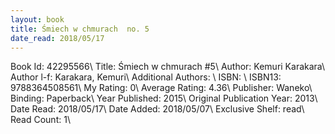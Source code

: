 ```yaml
---
layout: book
title: Śmiech w chmurach  no. 5
date_read: 2018/05/17
---
```


Book Id: 42295566\ 
Title: Śmiech w chmurach #5\ 
Author: Kemuri Karakara\ 
Author l-f: Karakara, Kemuri\ 
Additional Authors: \ 
ISBN: \ 
ISBN13: 9788364508561\ 
My Rating: 0\ 
Average Rating: 4.36\ 
Publisher: Waneko\ 
Binding: Paperback\ 
Year Published: 2015\ 
Original Publication Year: 2013\ 
Date Read: 2018/05/17\ 
Date Added: 2018/05/07\ 
Exclusive Shelf: read\ 
Read Count: 1\ 

